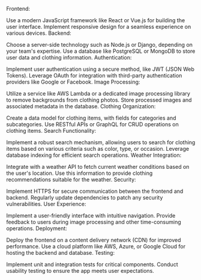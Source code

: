 Frontend:

Use a modern JavaScript framework like React or Vue.js for building the user interface.
Implement responsive design for a seamless experience on various devices.
Backend:

Choose a server-side technology such as Node.js or Django, depending on your team's expertise.
Use a database like PostgreSQL or MongoDB to store user data and clothing information.
Authentication:

Implement user authentication using a secure method, like JWT (JSON Web Tokens).
Leverage OAuth for integration with third-party authentication providers like Google or Facebook.
Image Processing:

Utilize a service like AWS Lambda or a dedicated image processing library to remove backgrounds from clothing photos.
Store processed images and associated metadata in the database.
Clothing Organization:

Create a data model for clothing items, with fields for categories and subcategories.
Use RESTful APIs or GraphQL for CRUD operations on clothing items.
Search Functionality:

Implement a robust search mechanism, allowing users to search for clothing items based on various criteria such as color, type, or occasion.
Leverage database indexing for efficient search operations.
Weather Integration:

Integrate with a weather API to fetch current weather conditions based on the user's location.
Use this information to provide clothing recommendations suitable for the weather.
Security:

Implement HTTPS for secure communication between the frontend and backend.
Regularly update dependencies to patch any security vulnerabilities.
User Experience:

Implement a user-friendly interface with intuitive navigation.
Provide feedback to users during image processing and other time-consuming operations.
Deployment:

Deploy the frontend on a content delivery network (CDN) for improved performance.
Use a cloud platform like AWS, Azure, or Google Cloud for hosting the backend and database.
Testing:

Implement unit and integration tests for critical components.
Conduct usability testing to ensure the app meets user expectations.